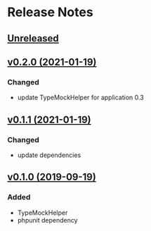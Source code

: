 # Release Notes

## [Unreleased](https://github.com/ixocreate/test/compare/0.1.1...develop)

## [v0.2.0 (2021-01-19)](https://github.com/ixocreate/test/compare/0.1.0...0.1.1)
### Changed
- update TypeMockHelper for application 0.3

## [v0.1.1 (2021-01-19)](https://github.com/ixocreate/test/compare/0.1.0...0.1.1)
### Changed
- update dependencies

## [v0.1.0 (2019-09-19)](https://github.com/ixocreate/test/compare/master...0.1.0)
### Added
- TypeMockHelper
- phpunit dependency
